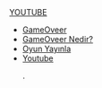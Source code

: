 
<html lang="tr">
<head>
    <meta charset="UTF-8">
    <meta http-equiv="X-UA-Compatible" content="IE=edge">
    <meta name="viewport" content="width=device-width, initial-scale=1.0">
    <title>ROCK REİS</title>
    <link rel="stylesheet" href="style2.css">
</head>
<body>
  <div class="container">
      <div class="navbar">
          <div class="logo">
              <a href="#">YOUTUBE</a>
          </div>
          <uL>
              <li><a href="index">GameOveer</a></li>
              <li><a href="#">GameOveer Nedir?</a></li>
              <li><a href="#">Oyun Yayınla</a></li>
              <li><a href="index2">Youtube</a></li>
              <p>.</p>
          </uL>
      </div>
  </div>
    
</body>
</html>
